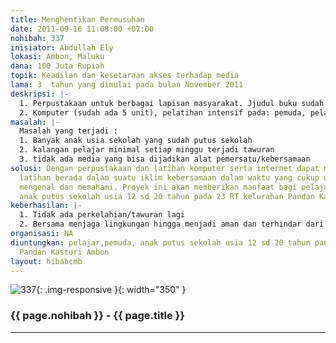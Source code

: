 ```yaml
---
title: Menghentikan Permusuhan
date: 2011-09-16 11:08:00 +07:00
nohibah: 337
inisiator: Abdullah Ely
lokasi: Ambon, Maluku
dana: 100 Juta Rupiah
topik: Keadilan dan kesetaraan akses terhadap media
lama: 3  tahun yang dimulai pada bulan November 2011
deskripsi: |-
  1. Perpustakaan untuk berbagai lapisan masyarakat. Jjudul buku sudah ada 700 jenis buku terdiri dari kategori anak, remaja dan dewasa.
  2. Komputer (sudah ada 5 unit), pelatihan intensif pada: pemuda, pelajar, anak putus sekolah dan ibu bapak guru. Program yang diajarkan aplikasi perkantoran dan internet
masalah: |-
  Masalah yang terjadi :
  1. Banyak anak usia sekolah yang sudah putus sekolah
  2. kalangan pelajar minimal setiap minggu terjadi tawuran
  3. tidak ada media yang bisa dijadikan alat pemersatu/kebersamaan
solusi: Dengan perpustakaan dan latihan komputer serta internet dapat membuat peserta
  latihan berada dalam suatu iklim kebersamaan dalam waktu yang cukup untuk saling
  mengenal dan memahami. Proyek ini akan memberikan manfaat bagi pelajar, pemuda,
  anak putus sekolah usia 12 sd 20 tahun pada 23 RT kelurahan Pandan Kasturi Ambon
keberhasilan: |-
  1. Tidak ada perkelahian/tawuran lagi
  2. Bersama menjaga lingkungan hingga menjadi aman dan terhindar dari provokasi
organisasi: NA
diuntungkan: pelajar,pemuda, anak putus sekolah usia 12 sd 20 tahun pada 23 RT kelurahan
  Pandan Kasturi Ambon
layout: hibahcmb
---
```


![337](/static/img/hibahcmb/337.png){: .img-responsive }{: width="350" }

### {{ page.nohibah }} - {{ page.title }}

---
